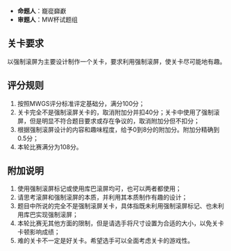 - **命题人**：巃嵸巋巚
- **审题人**：MW杯试题组

## 关卡要求

以强制滚屏为主要设计制作一个关卡，要求利用强制滚屏，使关卡尽可能地有趣。

## 评分规则

1. 按照MWGS评分标准评定基础分，满分100分；
2. 关卡完全不是强制滚屏关卡的，取消附加分并扣40分；关卡中使用了强制滚屏，但是明显不符合题目要求或存在争议的，取消附加分但不扣分；
3. 根据强制滚屏设计的内容和趣味程度，给予0到8分的附加分。附加分精确到0.5分；
4. 本轮比赛满分为108分。

## 附加说明

1. 使用强制滚屏标记或使用库巴滚屏均可，也可以两者都使用；
2. 请思考滚屏和强制滚屏的本质，并利用其本质制作有趣的设计；
3. 题目中所说的完全不是强制滚屏关卡，具体指既未利用强制滚屏标记、也未利用库巴实现强制滚屏；
4. 本轮比赛无其他方面的限制，但是请选手将尺寸设置为合适的大小，以免关卡卡顿影响成绩；
5. 难的关卡不一定是好关卡。希望选手可以全面考虑关卡的游戏性。